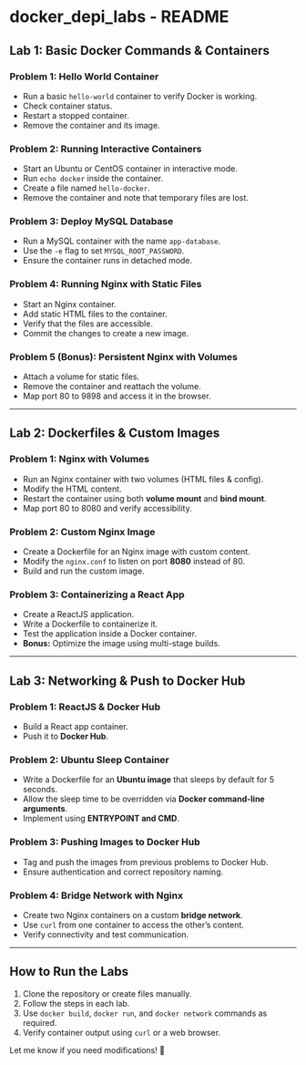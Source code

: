 # docker_depi_labs - README

## Lab 1: Basic Docker Commands & Containers

### Problem 1: Hello World Container
- Run a basic `hello-world` container to verify Docker is working.
- Check container status.
- Restart a stopped container.
- Remove the container and its image.

### Problem 2: Running Interactive Containers
- Start an Ubuntu or CentOS container in interactive mode.
- Run `echo docker` inside the container.
- Create a file named `hello-docker`.
- Remove the container and note that temporary files are lost.

### Problem 3: Deploy MySQL Database
- Run a MySQL container with the name `app-database`.
- Use the `-e` flag to set `MYSQL_ROOT_PASSWORD`.
- Ensure the container runs in detached mode.

### Problem 4: Running Nginx with Static Files
- Start an Nginx container.
- Add static HTML files to the container.
- Verify that the files are accessible.
- Commit the changes to create a new image.

### Problem 5 (Bonus): Persistent Nginx with Volumes
- Attach a volume for static files.
- Remove the container and reattach the volume.
- Map port 80 to 9898 and access it in the browser.

---

## Lab 2: Dockerfiles & Custom Images

### Problem 1: Nginx with Volumes
- Run an Nginx container with two volumes (HTML files & config).
- Modify the HTML content.
- Restart the container using both **volume mount** and **bind mount**.
- Map port 80 to 8080 and verify accessibility.

### Problem 2: Custom Nginx Image
- Create a Dockerfile for an Nginx image with custom content.
- Modify the `nginx.conf` to listen on port **8080** instead of 80.
- Build and run the custom image.

### Problem 3: Containerizing a React App
- Create a ReactJS application.
- Write a Dockerfile to containerize it.
- Test the application inside a Docker container.
- **Bonus:** Optimize the image using multi-stage builds.

---

## Lab 3: Networking & Push to Docker Hub

### Problem 1: ReactJS & Docker Hub
- Build a React app container.
- Push it to **Docker Hub**.

### Problem 2: Ubuntu Sleep Container
- Write a Dockerfile for an **Ubuntu image** that sleeps by default for 5 seconds.
- Allow the sleep time to be overridden via **Docker command-line arguments**.
- Implement using **ENTRYPOINT and CMD**.

### Problem 3: Pushing Images to Docker Hub
- Tag and push the images from previous problems to Docker Hub.
- Ensure authentication and correct repository naming.

### Problem 4: Bridge Network with Nginx
- Create two Nginx containers on a custom **bridge network**.
- Use `curl` from one container to access the other’s content.
- Verify connectivity and test communication.

---

## How to Run the Labs
1. Clone the repository or create files manually.
2. Follow the steps in each lab.
3. Use `docker build`, `docker run`, and `docker network` commands as required.
4. Verify container output using `curl` or a web browser.

Let me know if you need modifications! 🚀
